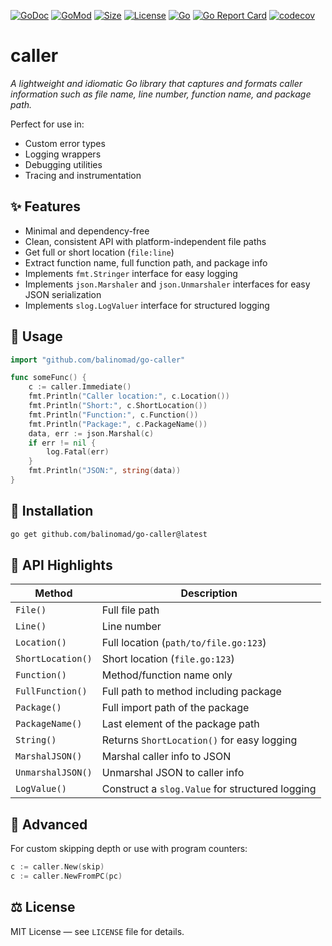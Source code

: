 [![GoDoc](https://pkg.go.dev/badge/github.com/balinomad/go-caller?status.svg)](https://pkg.go.dev/github.com/balinomad/go-caller?tab=doc)
[![GoMod](https://img.shields.io/github/go-mod/go-version/balinomad/go-caller)](https://github.com/balinomad/go-caller)
[![Size](https://img.shields.io/github/languages/code-size/balinomad/go-caller)](https://github.com/balinomad/go-caller)
[![License](https://img.shields.io/github/license/balinomad/go-caller)](./LICENSE)
[![Go](https://github.com/balinomad/go-caller/actions/workflows/go.yml/badge.svg)](https://github.com/balinomad/go-caller/actions/workflows/go.yml)
[![Go Report Card](https://goreportcard.com/badge/github.com/balinomad/go-caller)](https://goreportcard.com/report/github.com/balinomad/go-caller)
[![codecov](https://codecov.io/github/balinomad/go-caller/graph/badge.svg?token=L1K68IIN51)](https://codecov.io/github/balinomad/go-caller)

# caller

*A lightweight and idiomatic Go library that captures and formats caller information such as file name, line number, function name, and package path.*

Perfect for use in:
- Custom error types
- Logging wrappers
- Debugging utilities
- Tracing and instrumentation

## ✨ Features

- Minimal and dependency-free
- Clean, consistent API with platform-independent file paths
- Get full or short location (`file:line`)
- Extract function name, full function path, and package info
- Implements `fmt.Stringer` interface for easy logging
- Implements `json.Marshaler` and `json.Unmarshaler` interfaces for easy JSON serialization
- Implements `slog.LogValuer` interface for structured logging

## 🚀 Usage

```go
import "github.com/balinomad/go-caller"

func someFunc() {
    c := caller.Immediate()
    fmt.Println("Caller location:", c.Location())
    fmt.Println("Short:", c.ShortLocation())
    fmt.Println("Function:", c.Function())
    fmt.Println("Package:", c.PackageName())
    data, err := json.Marshal(c)
    if err != nil {
        log.Fatal(err)
    }
    fmt.Println("JSON:", string(data))
}
```

## 📌 Installation

```bash
go get github.com/balinomad/go-caller@latest
```

## 📘 API Highlights

| Method            | Description                                     |
|-------------------|-------------------------------------------------|
| `File()`          | Full file path                                  |
| `Line()`          | Line number                                     |
| `Location()`      | Full location (`path/to/file.go:123`)           |
| `ShortLocation()` | Short location (`file.go:123`)                  |
| `Function()`      | Method/function name only                       |
| `FullFunction()`  | Full path to method including package           |
| `Package()`       | Full import path of the package                 |
| `PackageName()`   | Last element of the package path                |
| `String()`        | Returns `ShortLocation()` for easy logging      |
| `MarshalJSON()`   | Marshal caller info to JSON                     |
| `UnmarshalJSON()` | Unmarshal JSON to caller info                   |
| `LogValue()`      | Construct a `slog.Value` for structured logging |

## 🔧 Advanced

For custom skipping depth or use with program counters:

```go
c := caller.New(skip)
c := caller.NewFromPC(pc)
```

## ⚖️ License

MIT License — see `LICENSE` file for details.
